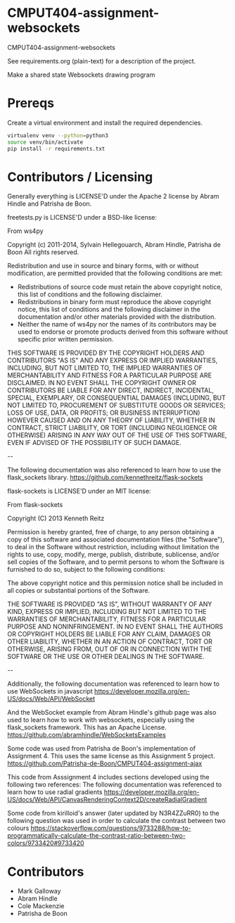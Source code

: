 CMPUT404-assignment-websockets
==============================

CMPUT404-assignment-websockets

See requirements.org (plain-text) for a description of the project.

Make a shared state Websockets drawing program

Prereqs
=======
Create a virtual environment and install the required dependencies.

```bash
virtualenv venv --python=python3
source venv/bin/activate
pip install -r requirements.txt
```

Contributors / Licensing
========================

Generally everything is LICENSE'D under the Apache 2 license by Abram Hindle and Patrisha de Boon.

freetests.py is LICENSE'D under a BSD-like license:

From ws4py

Copyright (c) 2011-2014, Sylvain Hellegouarch, Abram Hindle, Patrisha de Boon
All rights reserved.

Redistribution and use in source and binary forms, with or without
modification, are permitted provided that the following conditions are met:

 * Redistributions of source code must retain the above copyright notice,
   this list of conditions and the following disclaimer.
 * Redistributions in binary form must reproduce the above copyright
   notice, this list of conditions and the following disclaimer in the
   documentation and/or other materials provided with the distribution.
 * Neither the name of ws4py nor the names of its contributors may be used
   to endorse or promote products derived from this software without
   specific prior written permission.

THIS SOFTWARE IS PROVIDED BY THE COPYRIGHT HOLDERS AND CONTRIBUTORS "AS IS"
AND ANY EXPRESS OR IMPLIED WARRANTIES, INCLUDING, BUT NOT LIMITED TO, THE
IMPLIED WARRANTIES OF MERCHANTABILITY AND FITNESS FOR A PARTICULAR PURPOSE
ARE DISCLAIMED. IN NO EVENT SHALL THE COPYRIGHT OWNER OR CONTRIBUTORS BE
LIABLE FOR ANY DIRECT, INDIRECT, INCIDENTAL, SPECIAL, EXEMPLARY, OR
CONSEQUENTIAL DAMAGES (INCLUDING, BUT NOT LIMITED TO, PROCUREMENT OF
SUBSTITUTE GOODS OR SERVICES; LOSS OF USE, DATA, OR PROFITS; OR BUSINESS
INTERRUPTION) HOWEVER CAUSED AND ON ANY THEORY OF LIABILITY, WHETHER IN
CONTRACT, STRICT LIABILITY, OR TORT (INCLUDING NEGLIGENCE OR OTHERWISE)
ARISING IN ANY WAY OUT OF THE USE OF THIS SOFTWARE, EVEN IF ADVISED OF THE
POSSIBILITY OF SUCH DAMAGE.

--

The following documentation was also referenced to learn how to use the flask_sockets library.
  https://github.com/kennethreitz/flask-sockets

flask-sockets is LICENSE'D under an MIT license:

From flask-sockets

Copyright (C) 2013 Kenneth Reitz

Permission is hereby granted, free of charge, to any person obtaining a copy of this software and associated documentation files (the "Software"), to deal in the Software without restriction, including without limitation the rights to use, copy, modify, merge, publish, distribute, sublicense, and/or sell copies of the Software, and to permit persons to whom the Software is furnished to do so, subject to the following conditions:

The above copyright notice and this permission notice shall be included in all copies or substantial portions of the Software.

THE SOFTWARE IS PROVIDED "AS IS", WITHOUT WARRANTY OF ANY KIND, EXPRESS OR IMPLIED, INCLUDING BUT NOT LIMITED TO THE WARRANTIES OF MERCHANTABILITY, FITNESS FOR A PARTICULAR PURPOSE AND NONINFRINGEMENT. IN NO EVENT SHALL THE AUTHORS OR COPYRIGHT HOLDERS BE LIABLE FOR ANY CLAIM, DAMAGES OR OTHER LIABILITY, WHETHER IN AN ACTION OF CONTRACT, TORT OR OTHERWISE, ARISING FROM, OUT OF OR IN CONNECTION WITH THE SOFTWARE OR THE USE OR OTHER DEALINGS IN THE SOFTWARE.

--

Additionally, the following documentation was referenced to learn how to use WebSockets in javascript 
  https://developer.mozilla.org/en-US/docs/Web/API/WebSocket

And the WebSocket example from Abram Hindle's github page was also used to learn how to work with 
websockets, especially using the flask_sockets framework. This has an Apache License.
  https://github.com/abramhindle/WebSocketsExamples

Some code was used from Patrisha de Boon's implementation of Assignment 4. This uses the same license
as this Assignment 5 project.
  https://github.com/Patrisha-de-Boon/CMPUT404-assignment-ajax

This code from Asssignment 4 includes sections developed using the following two references:
The following documentation was referenced to learn how to use radial gradients
  https://developer.mozilla.org/en-US/docs/Web/API/CanvasRenderingContext2D/createRadialGradient

Some code from kirilloid's answer (later updated by N3R4ZZuRR0) to the following
question was used in order to calculate the contrast between two colours
  https://stackoverflow.com/questions/9733288/how-to-programmatically-calculate-the-contrast-ratio-between-two-colors/9733420#9733420 


Contributors
============

* Mark Galloway
* Abram Hindle
* Cole Mackenzie
* Patrisha de Boon

